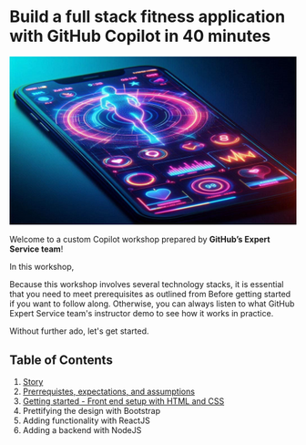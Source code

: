 # Build a full stack fitness application with GitHub Copilot in 40 minutes

![Story of Fitness application](images/cover.jpg)

Welcome to a custom Copilot workshop prepared by **GitHub’s Expert Service team**! 

In this workshop, 

Because this workshop involves several technology stacks, it is essential that you need to meet prerequisites as outlined from Before getting started if you want to follow along. Otherwise, you can always listen to what GitHub Expert Service team's instructor demo to see how it works in practice.

Without further ado, let's get started.

## Table of Contents

1. [Story](contents/1_Story)
2. [Prerrequistes, expectations, and assumptions](contents/2_Prerequisites)
3. [Getting started - Front end setup with HTML and CSS](contents/3_GettingStarted)
4. Prettifying the design with Bootstrap
5. Adding functionality with ReactJS
6. Adding a backend with NodeJS
